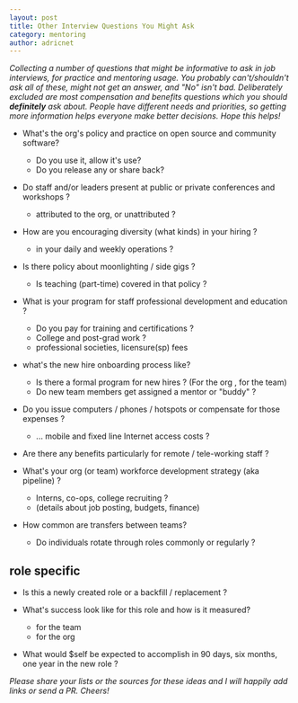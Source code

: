```yaml
---
layout: post
title: Other Interview Questions You Might Ask
category: mentoring
author: adricnet
---
```



_Collecting a number of questions that might be informative to ask in job interviews, for practice and mentoring usage. You probably can't/shouldn't ask all of these, might not get an answer, and "No" isn't bad. Deliberately excluded are most compensation and benefits questions which you should **definitely** ask about. People have different needs and priorities, so getting more information helps everyone make better decisions. Hope this helps!_

* What's the org's policy and practice on open source and community software?
    * Do you use it, allow it's use? 
    * Do you release any or share back?

* Do staff and/or leaders present at public or private conferences and workshops ?
    * attributed to the org, or unattributed ?

* How are you encouraging diversity (what kinds) in your hiring ?
    * in your daily and weekly operations ?

* Is there policy about moonlighting / side gigs ?
    * Is teaching (part-time) covered in that policy ?

* What is your program for staff professional development and education ?  
    * Do you pay for training and certifications ?
    * College and post-grad work ?
    * professional societies, licensure(sp) fees  

* what's the new hire onboarding process like?
    * Is there a formal program for new hires ? (For the org , for the team)
    * Do new team members get assigned a mentor or "buddy" ?

* Do you issue computers / phones / hotspots or compensate for those expenses ?
    * ... mobile and fixed line Internet access costs ?

* Are there any benefits particularly for remote / tele-working staff ?

* What's your org (or team) workforce development strategy (aka pipeline) ?
    * Interns, co-ops, college recruiting ?
    * (details about job posting, budgets, finance)

* How common are transfers between teams?
    * Do individuals rotate through roles commonly or regularly ?

## role specific
* Is this a newly created role or a backfill / replacement ?

* What's success look like for this role and how is it measured?
    * for the team
    * for the org

* What would $self be expected to accomplish in 90 days, six months, one year in the new role ?

_Please share your lists or the sources for these ideas and I will happily add links or send a PR. Cheers!_
